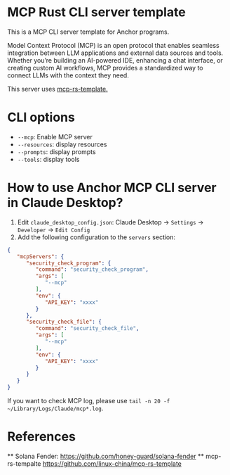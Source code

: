MCP Rust CLI server template
=============================

This is a MCP CLI server template for Anchor programs.

Model Context Protocol (MCP) is an open protocol that enables seamless integration between LLM applications
and external data sources and tools. Whether you’re building an AI-powered IDE, enhancing a chat interface,
or creating custom AI workflows, MCP provides a standardized way to connect LLMs with the context they need.

This server uses [mcp-rs-template.](https://github.com/linux-china/mcp-rs-template)

# CLI options

* `--mcp`: Enable MCP server
* `--resources`: display resources
* `--prompts`: display prompts
* `--tools`: display tools

# How to use Anchor MCP CLI server in Claude Desktop?

1. Edit `claude_desktop_config.json`: Claude Desktop -> `Settings` -> `Developer` -> `Edit Config` 
2. Add the following configuration to the `servers` section:

```json
{
   "mcpServers": {
      "security_check_program": {
         "command": "security_check_program",
         "args": [
            "--mcp"
         ],
         "env": {
            "API_KEY": "xxxx"
         }
      },
      "security_check_file": {
         "command": "security_check_file",
         "args": [
            "--mcp"
         ],
         "env": {
            "API_KEY": "xxxx"
         }
      }
   }
}
```

If you want to check MCP log, please use `tail -n 20 -f ~/Library/Logs/Claude/mcp*.log`.


# References

** Solana Fender: https://github.com/honey-guard/solana-fender
** mcp-rs-tempalte https://github.com/linux-china/mcp-rs-template
